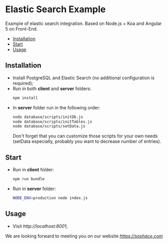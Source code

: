 # Elastic Search Example
Example of elastic search integration. Based on Node.js + Koa and Angular 5 on Front-End.

- [Installation](#installation)
- [Start](#start)
- [Usage](#usage)

## Installation
- Install PostgreSQL and Elastic Search (no additional configuration is required);
- Run in both **client** and **server** folders:
  ``` bash
  npm install
  ```
- In **server** folder run in the following order:
  ``` bash
  node database/scripts/initDb.js
  node database/scripts/initTables.js
  node database/scripts/setData.js
  ```
  Don't forget that you can customize those scripts for your own needs (setData especially, probably you want to decrease number of entries).

## Start
- Run in **client** folder:
  ``` bash
  npm run bundle
  ```
- Run in **server** folder:
  ``` bash
  NODE_ENV=production node index.js
  ```

## Usage
 - Visit *http://localhost:8001*;
 
 We are looking forward to meeting you on our website *https://soshace.com*
